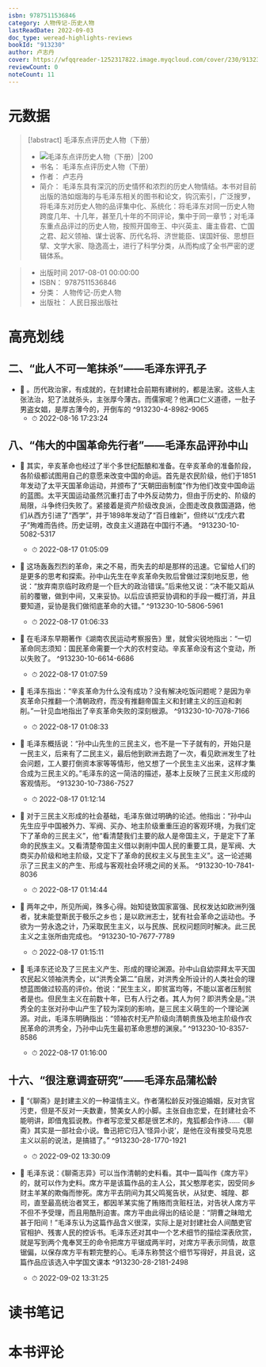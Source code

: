 ```yaml
---
isbn: 9787511536846
category: 人物传记-历史人物
lastReadDate: 2022-09-03
doc_type: weread-highlights-reviews
bookId: "913230"
author: 卢志丹
cover: https://wfqqreader-1252317822.image.myqcloud.com/cover/230/913230/t7_913230.jpg
reviewCount: 0
noteCount: 11
---
```

# 元数据
> [!abstract] 毛泽东点评历史人物（下册）
> - ![ 毛泽东点评历史人物（下册）|200](https://wfqqreader-1252317822.image.myqcloud.com/cover/230/913230/t7_913230.jpg)
> - 书名： 毛泽东点评历史人物（下册）
> - 作者： 卢志丹
> - 简介：     毛泽东具有深沉的历史情怀和浓烈的历史人物情结。本书对目前出版的浩如烟海的与毛泽东相关的图书和论文，钩沉索引，广泛搜罗，将毛泽东对历史人物的品评集中化、系统化：将毛泽东对同一历史人物跨度几年、十几年，甚至几十年的不同评论，集中于同一章节；对毛泽东重点品评过的历史人物，按照开国帝王、中兴英主、庸主昏君、亡国之君、起义领袖、谋士说客、历代名将、济世能臣、误国奸佞、思想巨擘、文学大家、隐逸高士，进行了科学分类，从而构成了全书严密的逻辑体系。

> - 出版时间 2017-08-01 00:00:00
> - ISBN： 9787511536846
> - 分类： 人物传记-历史人物
> - 出版社： 人民日报出版社

# 高亮划线

## 二、“此人不可一笔抹杀”——毛泽东评孔子


- 📌 。历代政治家，有成就的，在封建社会前期有建树的，都是法家。这些人主张法治，犯了法就杀头，主张厚今薄古。而儒家呢？他满口仁义道德，一肚子男盗女娼，是厚古薄今的，开倒车的 ^913230-4-8982-9065
    - ⏱ 2022-08-16 17:23:24 
## 八、“伟大的中国革命先行者”——毛泽东品评孙中山


- 📌 其实，辛亥革命也经过了半个多世纪酝酿和准备。在辛亥革命的准备阶段，各阶级都试图用自己的意愿来改变中国的命运。首先是农民阶级，他们于1851年发动了太平天国革命运动，并颁布了“天朝田亩制度”作为他们改变中国命运的蓝图。太平天国运动虽然沉重打击了中外反动势力，但由于历史的、阶级的局限，斗争终归失败了。紧接着是资产阶级改良派，企图走改良救国道路，他们从西方引进了“西学”，并于1898年发动了“百日维新”，但终以“戊戌六君子”殉难而告终。历史证明，改良主义道路在中国行不通。 ^913230-10-5082-5317
    - ⏱ 2022-08-17 01:05:09 

- 📌 这场轰轰烈烈的革命，来之不易，而失去的却是那样的迅速。它留给人们的是更多的思考和探索。孙中山先生在辛亥革命失败后曾做过深刻地反思，他说：“放弃南京临时政府是一个巨大的政治错误。”后来他又说：“决不能又蹈从前的覆辙，做到中间，又来妥协。以后应该把妥协调和的手段一概打消，并且要知道，妥协是我们做彻底革命的大错。” ^913230-10-5806-5961
    - ⏱ 2022-08-17 01:06:33 

- 📌 在毛泽东早期著作《湖南农民运动考察报告》里，就曾尖锐地指出：“一切革命同志须知：国民革命需要一个大的农村变动。辛亥革命没有这个变动，所以失败了。 ^913230-10-6614-6686
    - ⏱ 2022-08-17 01:07:59 

- 📌 毛泽东指出：“辛亥革命为什么没有成功？没有解决吃饭问题呢？是因为辛亥革命只推翻一个清朝政府，而没有推翻帝国主义和封建主义的压迫和剥削。”一针见血地指出了辛亥革命失败的深刻根源。 ^913230-10-7078-7166
    - ⏱ 2022-08-17 01:08:33 

- 📌 毛泽东概括说：“孙中山先生的三民主义，也不是一下子就有的，开始只是一民主义，后来有了二民主义，最后他到欧洲去跑了一次，看见欧洲发生了社会问题，工人要打倒资本家等等情形，他又想了一个民生主义出来，这样才集合成为三民主义的。”毛泽东的这一简洁的描述，基本上反映了三民主义形成的客观情形。 ^913230-10-7386-7527
    - ⏱ 2022-08-17 01:12:14 

- 📌 对于三民主义形成的社会基础，毛泽东做过明确的论述。他指出：“孙中山先生应乎中国被外力、军阀、买办、地主阶级重重压迫的客观环境，为我们定下了革命的三民主义”，他“看清楚我们主要的敌人是帝国主义，于是定下了革命的民族主义。又看清楚帝国主义借以剥削中国人民的重要工具，是军阀、大商买办阶级和地主阶级，又定下了革命的民权主义与民生主义”。这一论述揭示了三民主义的产生、形成与客观社会环境之间的关系。 ^913230-10-7841-8036
    - ⏱ 2022-08-17 01:14:44 

- 📌 两年之中，所见所闻，殊多心得。始知徒致国家富强、民权发达如欧洲列强者，犹未能登斯民于极乐之乡也；是以欧洲志士，犹有社会革命之运动也。予欲为一劳永逸之计，乃采取民生主义，以与民族、民权问题同时解决。此三民主义之主张所由完成也。 ^913230-10-7677-7789
    - ⏱ 2022-08-17 01:15:11 

- 📌 毛泽东还论及了三民主义产生、形成的理论渊源。孙中山自幼崇拜太平天国农民起义领袖洪秀全，以“洪秀全第二”自居，对洪秀全所设计的人类社会的理想蓝图做过较高的评价。他说：“民生主义，即贫富均等，不能以富者压制贫者是也。但民生主义在前数十年，已有人行之者。其人为何？即洪秀全是。”洪秀全的主张对孙中山产生了较为深刻的影响，是三民主义萌生的一个理论渊源。对此，毛泽东明确指出：“领袖农村无产阶级向清朝贵族及地主阶级作农民革命的洪秀全，乃孙中山先生最初革命思想的渊泉。” ^913230-10-8357-8586
    - ⏱ 2022-08-17 01:16:00 
## 十六、“很注意调查研究”——毛泽东品蒲松龄


- 📌 “《聊斋》是封建主义的一种温情主义。作者蒲松龄反对强迫婚姻，反对贪官污吏，但是不反对一夫数妻，赞美女人的小脚。主张自由恋爱，在封建社会不能明讲，即借鬼狐说教。作者写恋爱又都是很艺术的，鬼狐都会作诗……《聊斋》其实是一部社会小说。鲁迅把它归入‘怪异小说’，是他在没有接受马克思主义以前的说法，是搞错了。” ^913230-28-1770-1921
    - ⏱ 2022-09-02 13:30:09 

- 📌 毛泽东说：《聊斋志异》可以当作清朝的史料看。其中一篇叫作《席方平》的，就可以作为史料。席方平是该篇作品的主人公，其父憨厚老实，因受同乡财主羊某的欺侮而惨死。席方平去阴间为其父鸣冤告状，从狱吏、城隍、郡司，直至最高统治者冥王，都因羊某实施了贿赂而贪赃枉法，对告状人席方平不但不予受理，而且用酷刑迫害。席方平由此得出的结论是：“阴曹之昧暗尤甚于阳间！”毛泽东认为这篇作品含义很深，实际上是对封建社会人间酷吏官官相护、残害人民的控诉书。毛泽东还对其中一个艺术细节的描绘深表欣赏，就是写到两个鬼奉冥王的命令把席方平锯成两半时，对席方平表示同情，故意锯偏，以保存席方平有颗完整的心。毛泽东称赞这个细节写得好，并且说，这篇作品应该选入中学国文课本 ^913230-28-2181-2498
    - ⏱ 2022-09-02 13:31:25 
# 读书笔记

# 本书评论
